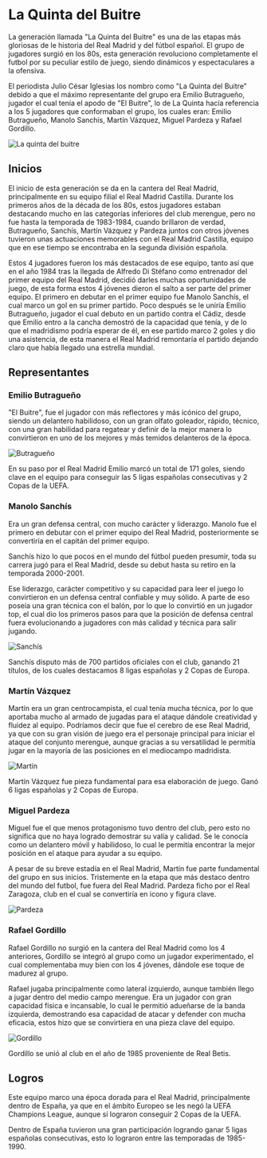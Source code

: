 # La Quinta del Buitre
La generación llamada "La Quinta del Buitre" es una de las etapas más gloriosas de le historia del Real Madrid y del fútbol español. El grupo de jugadores surgió en los 80s, esta generación revoluciono completamente el futbol por su peculiar estilo de juego, siendo dinámicos y espectaculares a la ofensiva.

El periodista Julio César Iglesias los nombro como "La Quinta del Buitre" debido a que el máximo representante del grupo era Emilio Butragueño, jugador el cual tenía el apodo de "El Buitre", lo de La Quinta hacía referencia a los 5 jugadores que conformaban el grupo, los cuales eran: Emilio Butragueño, Manolo Sanchís, Martín Vázquez, Miguel Pardeza y Rafael Gordillo.

![La quinta del buitre](https://encrypted-tbn0.gstatic.com/images?q=tbn:ANd9GcSfn5HogZkGkbPOxstkq9d2B06SQwW3fIFXVQ&s)

## Inicios
El inicio de esta generación se da en la cantera del Real Madrid, principalmente en su equipo filial el Real Madrid Castilla. Durante los primeros años de la década de los 80s, estos jugadores estaban destacando mucho en las categorías inferiores del club merengue, pero no fue hasta la temporada de 1983-1984, cuando brillaron de verdad, Butragueño, Sanchís, Martín Vázquez y Pardeza juntos con otros jóvenes tuvieron unas actuaciones memorables con el Real Madrid Castilla, equipo que en ese tiempo se encontraba en la segunda división española.

Estos 4 jugadores fueron los más destacados de ese equipo, tanto así que en el año 1984 tras la llegada de Alfredo Di Stéfano como entrenador del primer equipo del Real Madrid, decidió darles muchas oportunidades de juego, de esta forma estos 4 jóvenes dieron el salto a ser parte del primer equipo. El primero en debutar en el primer equipo fue Manolo Sanchís, el cual marco un gol en su primer partido. Poco después se le uniría Emilio Butragueño, jugador el cual debuto en un partido contra el Cádiz, desde que Emilio entro a la cancha demostró de la capacidad que tenía, y de lo que el madridismo podría esperar de él, en ese partido marco 2 goles y dio una asistencia, de esta manera el Real Madrid remontaría el partido dejando claro que había llegado una estrella mundial.

## Representantes
### Emilio Butragueño
"El Buitre", fue el jugador con más reflectores y más icónico del grupo, siendo un delantero habilidoso, con un gran olfato goleador, rápido, técnico, con una gran habilidad para regatear y definir de la mejor manera lo convirtieron en uno de los mejores y más temidos delanteros de la época.

![Butragueño](https://encrypted-tbn0.gstatic.com/images?q=tbn:ANd9GcTr6IjVN5RKC2BlAploxcc2UhqhBm9MoBlQMA&s)

En su paso por el Real Madrid Emilio marcó un total de 171 goles, siendo clave en el equipo para conseguir las 5 ligas españolas consecutivas y 2 Copas de la UEFA.

### Manolo Sanchís
Era un gran defensa central, con mucho carácter y liderazgo. Manolo fue el primero en debutar con el primer equipo del Real Madrid, posteriormente se convertiría en el capitán del primer equipo.

Sanchís hizo lo que pocos en el mundo del fútbol pueden presumir, toda su carrera jugó para el Real Madrid, desde su debut hasta su retiro en la temporada 2000-2001.

Ese liderazgo, carácter competitivo y su capacidad para leer el juego lo convirtieron en un defensa central confiable y muy sólido. A parte de eso poseía una gran técnica con el balón, por lo que lo convirtió en un jugador top, el cual dio los primeros pasos para que la posición de defensa central fuera evolucionando a jugadores con más calidad y técnica para salir jugando.

![Sanchís](https://tmssl.akamaized.net//images/foto/galerie/manolo-sanchis-real-madrid-1584455393-34096.jpg?lm=1584455404)

Sanchís disputo más de 700 partidos oficiales con el club, ganando 21 títulos, de los cuales destacamos 8 ligas españolas y 2 Copas de Europa.

### Martín Vázquez
Martín era un gran centrocampista, el cual tenía mucha técnica, por lo que aportaba mucho al armado de jugadas para el ataque dándole creatividad y fluidez al equipo. Podríamos decir que fue el cerebro de ese Real Madrid, ya que con su gran visión de juego era el personaje principal para iniciar el ataque del conjunto merengue, aunque gracias a su versatilidad le permitía jugar en la mayoría de las posiciones en el mediocampo madridista.

![Martín](https://phantom-marca.unidadeditorial.es/9beb3bcb56584ac75006cbd0514989c0/crop/0x0/659x371/resize/414/f/jpg/assets/multimedia/imagenes/2020/12/07/16073700704470.jpg)

Martín Vázquez fue pieza fundamental para esa elaboración de juego. Ganó 6 ligas españolas y 2 Copas de Europa.

### Miguel Pardeza
Miguel fue el que menos protagonismo tuvo dentro del club, pero esto no significa que no haya logrado demostrar su valía y calidad. Se le conocía como un delantero móvil y habilidoso, lo cual le permitía encontrar la mejor posición en el ataque para ayudar a su equipo.

A pesar de su breve estadía en el Real Madrid, Martín fue parte fundamental del grupo en sus inicios. Tristemente en la etapa que más destaco dentro del mundo del futbol, fue fuera del Real Madrid. Pardeza ficho por el Real Zaragoza, club en el cual se convertiría en icono y figura clave.

![Pardeza](https://futbolretro.es/wp-content/uploads/2018/12/scoopnest.jpg)

### Rafael Gordillo
Rafael Gordillo no surgió en la cantera del Real Madrid como los 4 anteriores, Gordillo se integró al grupo como un jugador experimentado, el cual complementaba muy bien con los 4 jóvenes, dándole ese toque de madurez al grupo.

Rafael jugaba principalmente como lateral izquierdo, aunque también llego a jugar dentro del medio campo merengue. Era un jugador con gran capacidad física e incansable, lo cual le permitió adueñarse de la banda izquierda, demostrando esa capacidad de atacar y defender con mucha eficacia, estos hizo que se convirtiera en una pieza clave del equipo.

![Gordillo](https://encrypted-tbn0.gstatic.com/images?q=tbn:ANd9GcRB1CFztB1XfYA-6fOpE4xjvg8c_H7pjZOn4Q&s)

Gordillo se unió al club en el año de 1985 proveniente de Real Betis.

## Logros
Este equipo marco una época dorada para el Real Madrid, principalmente dentro de España, ya que en el ámbito Europeo se les negó la UEFA Champions League, aunque sí lograron conseguir 2 Copas de la UEFA.

Dentro de España tuvieron una gran participación logrando ganar 5 ligas españolas consecutivas, esto lo lograron entre las temporadas de 1985-1990.